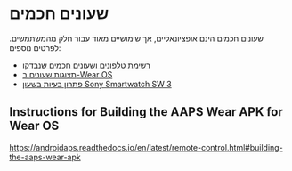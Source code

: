 # שעונים חכמים

שעונים חכמים הינם אופציונאליים, אך שימושיים מאוד עבור חלק מהמשתמשים. לפרטים נוספים:

- [רשימת טלפונים ושעונים חכמים שנבדקו](../Getting-Started/Phones.md)
- [תצוגות שעונים ב-Wear OS](../Configuration/Watchfaces.md)
- [פתרון בעיות בשעון Sony Smartwatch SW 3](../Usage/SonySW3.md)

## Instructions for Building the AAPS Wear APK for Wear OS
https://androidaps.readthedocs.io/en/latest/remote-control.html#building-the-aaps-wear-apk
